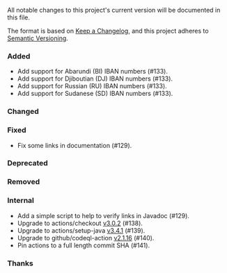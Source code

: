 All notable changes to this project's current version will be documented in this file.

The format is based on [Keep a Changelog](https://keepachangelog.com/en/1.0.0/), and this project adheres
to [Semantic Versioning](https://semver.org/spec/v2.0.0.html).

### Added

- Add support for Abarundi (BI) IBAN numbers (#133).
- Add support for Djiboutian (DJ) IBAN numbers (#133).
- Add support for Russian (RU) IBAN numbers (#133).
- Add support for Sudanese (SD) IBAN numbers (#133).

### Changed

### Fixed

- Fix some links in documentation (#129).

### Deprecated

### Removed

### Internal

- Add a simple script to help to verify links in Javadoc (#129).
- Upgrade to actions/checkout [v3.0.2](https://github.com/actions/checkout/releases/tag/v3.0.2) (#138).
- Upgrade to actions/setup-java [v3.4.1](https://github.com/actions/setup-java/releases/tag/v3.4.1) (#139).
- Upgrade to github/codeql-action [v2.1.16](https://github.com/github/codeql-action/releases/tag/v2.1.16) (#140).
- Pin actions to a full length commit SHA (#141).

### Thanks
